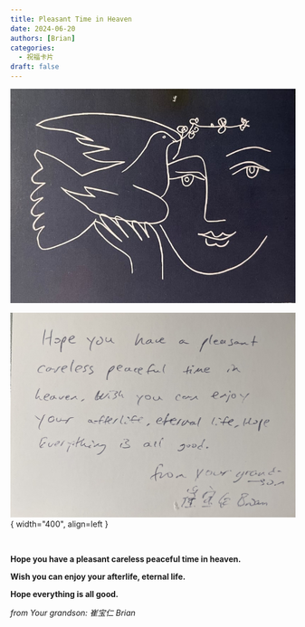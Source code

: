 ```yaml
---
title: Pleasant Time in Heaven
date: 2024-06-20
authors: [Brian]
categories:
  - 祝福卡片
draft: false
---
```


![peace dove](/blog/img/WechatIMG85.jpg)

<!-- more -->

![peace dove](/blog/img/WechatIMG86.jpg){ width="400", align=left }

<br>

**Hope you have a pleasant careless peaceful time in heaven.**

**Wish you can enjoy your afterlife, eternal life.**

**Hope everything is all good.**

_from Your grandson: 崔宝仁 Brian_
